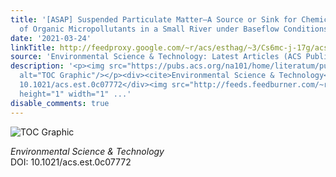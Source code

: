 ```yaml
---
title: '[ASAP] Suspended Particulate Matter—A Source or Sink for Chemical Mixtures
  of Organic Micropollutants in a Small River under Baseflow Conditions?'
date: '2021-03-24'
linkTitle: http://feedproxy.google.com/~r/acs/esthag/~3/Cs6mc-j-17g/acs.est.0c07772
source: 'Environmental Science & Technology: Latest Articles (ACS Publications)'
description: '<p><img src="https://pubs.acs.org/na101/home/literatum/publisher/achs/journals/content/esthag/0/esthag.ahead-of-print/acs.est.0c07772/20210324/images/medium/es0c07772_0008.gif"
  alt="TOC Graphic"/></p><div><cite>Environmental Science & Technology</cite></div><div>DOI:
  10.1021/acs.est.0c07772</div><img src="http://feeds.feedburner.com/~r/acs/esthag/~4/Cs6mc-j-17g"
  height="1" width="1" ...'
disable_comments: true
---
```

<p><img src="https://pubs.acs.org/na101/home/literatum/publisher/achs/journals/content/esthag/0/esthag.ahead-of-print/acs.est.0c07772/20210324/images/medium/es0c07772_0008.gif" alt="TOC Graphic"/></p><div><cite>Environmental Science & Technology</cite></div><div>DOI: 10.1021/acs.est.0c07772</div><img src="http://feeds.feedburner.com/~r/acs/esthag/~4/Cs6mc-j-17g" height="1" width="1" ...
